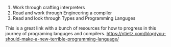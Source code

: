 1. Work through crafting interpreters
2. Read and work through Engineering a compiler
3. Read and look through Types and Programming Languges 

This is a great link with a bunch of resources for how to progress in this
journey of programing languges and compilers. https://ntietz.com/blog/you-should-make-a-new-terrible-programming-language/
